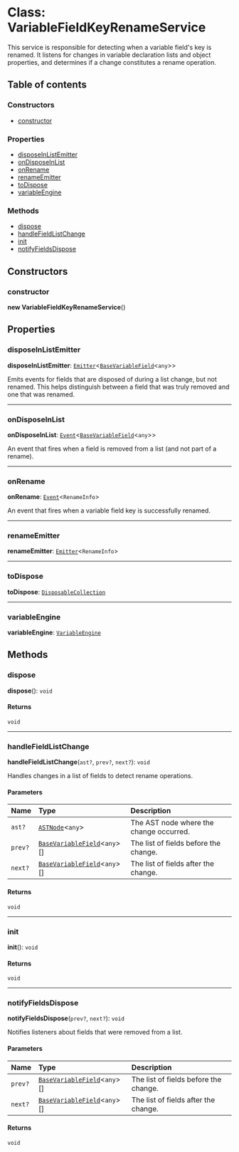 # Class: VariableFieldKeyRenameService

This service is responsible for detecting when a variable field's key is renamed.
It listens for changes in variable declaration lists and object properties, and
determines if a change constitutes a rename operation.

## Table of contents

### Constructors

* [constructor](/en/auto-docs/free-layout-editor/classes/VariableFieldKeyRenameService.md#constructor)

### Properties

* [disposeInListEmitter](/en/auto-docs/free-layout-editor/classes/VariableFieldKeyRenameService.md#disposeinlistemitter)
* [onDisposeInList](/en/auto-docs/free-layout-editor/classes/VariableFieldKeyRenameService.md#ondisposeinlist)
* [onRename](/en/auto-docs/free-layout-editor/classes/VariableFieldKeyRenameService.md#onrename)
* [renameEmitter](/en/auto-docs/free-layout-editor/classes/VariableFieldKeyRenameService.md#renameemitter)
* [toDispose](/en/auto-docs/free-layout-editor/classes/VariableFieldKeyRenameService.md#todispose)
* [variableEngine](/en/auto-docs/free-layout-editor/classes/VariableFieldKeyRenameService.md#variableengine)

### Methods

* [dispose](/en/auto-docs/free-layout-editor/classes/VariableFieldKeyRenameService.md#dispose)
* [handleFieldListChange](/en/auto-docs/free-layout-editor/classes/VariableFieldKeyRenameService.md#handlefieldlistchange)
* [init](/en/auto-docs/free-layout-editor/classes/VariableFieldKeyRenameService.md#init)
* [notifyFieldsDispose](/en/auto-docs/free-layout-editor/classes/VariableFieldKeyRenameService.md#notifyfieldsdispose)

## Constructors

### constructor

**new VariableFieldKeyRenameService**()

## Properties

### disposeInListEmitter

**disposeInListEmitter**: [`Emitter`](/en/auto-docs/free-layout-editor/classes/Emitter.md)<[`BaseVariableField`](/en/auto-docs/free-layout-editor/classes/BaseVariableField.md)<`any`>>

Emits events for fields that are disposed of during a list change, but not renamed.
This helps distinguish between a field that was truly removed and one that was renamed.

***

### onDisposeInList

**onDisposeInList**: [`Event`](/en/auto-docs/free-layout-editor/interfaces/Event-1.md)<[`BaseVariableField`](/en/auto-docs/free-layout-editor/classes/BaseVariableField.md)<`any`>>

An event that fires when a field is removed from a list (and not part of a rename).

***

### onRename

**onRename**: [`Event`](/en/auto-docs/free-layout-editor/interfaces/Event-1.md)<`RenameInfo`>

An event that fires when a variable field key is successfully renamed.

***

### renameEmitter

**renameEmitter**: [`Emitter`](/en/auto-docs/free-layout-editor/classes/Emitter.md)<`RenameInfo`>

***

### toDispose

**toDispose**: [`DisposableCollection`](/en/auto-docs/free-layout-editor/classes/DisposableCollection.md)

***

### variableEngine

**variableEngine**: [`VariableEngine`](/en/auto-docs/free-layout-editor/classes/VariableEngine.md)

## Methods

### dispose

**dispose**(): `void`

#### Returns

`void`

***

### handleFieldListChange

**handleFieldListChange**(`ast?`, `prev?`, `next?`): `void`

Handles changes in a list of fields to detect rename operations.

#### Parameters

| Name | Type | Description |
| :------ | :------ | :------ |
| `ast?` | [`ASTNode`](/en/auto-docs/free-layout-editor/classes/ASTNode.md)<`any`> | The AST node where the change occurred. |
| `prev?` | [`BaseVariableField`](/en/auto-docs/free-layout-editor/classes/BaseVariableField.md)<`any`>\[] | The list of fields before the change. |
| `next?` | [`BaseVariableField`](/en/auto-docs/free-layout-editor/classes/BaseVariableField.md)<`any`>\[] | The list of fields after the change. |

#### Returns

`void`

***

### init

**init**(): `void`

#### Returns

`void`

***

### notifyFieldsDispose

**notifyFieldsDispose**(`prev?`, `next?`): `void`

Notifies listeners about fields that were removed from a list.

#### Parameters

| Name | Type | Description |
| :------ | :------ | :------ |
| `prev?` | [`BaseVariableField`](/en/auto-docs/free-layout-editor/classes/BaseVariableField.md)<`any`>\[] | The list of fields before the change. |
| `next?` | [`BaseVariableField`](/en/auto-docs/free-layout-editor/classes/BaseVariableField.md)<`any`>\[] | The list of fields after the change. |

#### Returns

`void`
